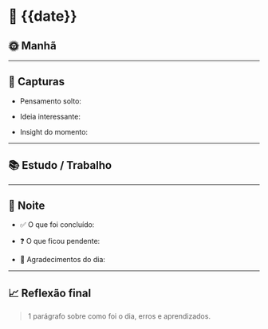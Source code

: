 # 📅 {{date}}

## 🌞 Manhã

---

## 🧠 Capturas

- Pensamento solto:
    
- Ideia interessante:
    
- Insight do momento:
    

---

## 📚 Estudo / Trabalho

---

## 🌙 Noite

- ✅ O que foi concluído:
    
- ❓ O que ficou pendente:
    
- 🙏 Agradecimentos do dia:
    

---

## 📈 Reflexão final

> 1 parágrafo sobre como foi o dia, erros e aprendizados.